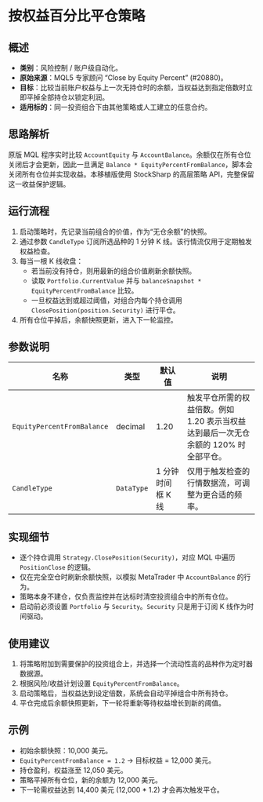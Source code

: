 # 按权益百分比平仓策略

## 概述
- **类别**：风险控制 / 账户级自动化。
- **原始来源**：MQL5 专家顾问 “Close by Equity Percent” (#20880)。
- **目标**：比较当前账户权益与上一次无持仓时的余额，当权益达到指定倍数时立即平掉全部持仓以锁定利润。
- **适用标的**：同一投资组合下由其他策略或人工建立的任意合约。

## 思路解析
原版 MQL 程序实时比较 `AccountEquity` 与 `AccountBalance`。余额仅在所有仓位关闭后才会更新，因此一旦满足 `Balance * EquityPercentFromBalance`，脚本会关闭所有仓位并实现收益。本移植版使用 StockSharp 的高层策略 API，完整保留这一收益保护逻辑。

## 运行流程
1. 启动策略时，先记录当前组合的价值，作为“无仓余额”的快照。
2. 通过参数 `CandleType` 订阅所选品种的 1 分钟 K 线。该行情流仅用于定期触发权益检查。
3. 每当一根 K 线收盘：
   - 若当前没有持仓，则用最新的组合价值刷新余额快照。
   - 读取 `Portfolio.CurrentValue` 并与 `balanceSnapshot * EquityPercentFromBalance` 比较。
   - 一旦权益达到或超过阈值，对组合内每个持仓调用 `ClosePosition(position.Security)` 进行平仓。
4. 所有仓位平掉后，余额快照更新，进入下一轮监控。

## 参数说明
| 名称 | 类型 | 默认值 | 说明 |
| ---- | ---- | ------ | ---- |
| `EquityPercentFromBalance` | decimal | 1.20 | 触发平仓所需的权益倍数。例如 1.20 表示当权益达到最后一次无仓余额的 120% 时全部平仓。 |
| `CandleType` | `DataType` | 1 分钟时间框 K 线 | 仅用于触发检查的行情数据流，可调整为更合适的频率。 |

## 实现细节
- 逐个持仓调用 `Strategy.ClosePosition(Security)`，对应 MQL 中遍历 `PositionClose` 的逻辑。
- 仅在完全空仓时刷新余额快照，以模拟 MetaTrader 中 `AccountBalance` 的行为。
- 策略本身不建仓，仅负责监控并在达标时清空投资组合中的所有仓位。
- 启动前必须设置 `Portfolio` 与 `Security`。`Security` 只是用于订阅 K 线作为时间驱动。

## 使用建议
1. 将策略附加到需要保护的投资组合上，并选择一个流动性高的品种作为定时器数据源。
2. 根据风险/收益计划设置 `EquityPercentFromBalance`。
3. 启动策略后，当权益达到设定倍数，系统会自动平掉组合中所有持仓。
4. 平仓完成后余额快照更新，下一轮将重新等待权益增长到新的阈值。

## 示例
- 初始余额快照：10,000 美元。
- `EquityPercentFromBalance = 1.2` → 目标权益 = 12,000 美元。
- 持仓盈利，权益涨至 12,050 美元。
- 策略平掉所有仓位，新的余额为 12,000 美元。
- 下一轮需权益达到 14,400 美元 (12,000 * 1.2) 才会再次触发平仓。
